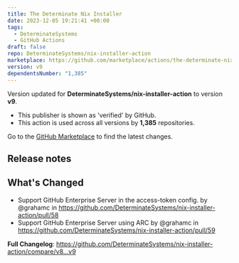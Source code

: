 ```yaml
---
title: The Determinate Nix Installer
date: 2023-12-05 19:21:41 +00:00
tags:
  - DeterminateSystems
  - GitHub Actions
draft: false
repo: DeterminateSystems/nix-installer-action
marketplace: https://github.com/marketplace/actions/the-determinate-nix-installer
version: v9
dependentsNumber: "1,385"
---
```



Version updated for **DeterminateSystems/nix-installer-action** to version **v9**.
- This publisher is shown as 'verified' by GitHub.
- This action is used across all versions by **1,385** repositories.

Go to the [GitHub Marketplace](https://github.com/marketplace/actions/the-determinate-nix-installer) to find the latest changes.

## Release notes

## What's Changed
* Support GitHub Enterprise Server in the access-token config. by @grahamc in https://github.com/DeterminateSystems/nix-installer-action/pull/58
* Support GitHub Enterprise Server using ARC by @grahamc in https://github.com/DeterminateSystems/nix-installer-action/pull/59


**Full Changelog**: https://github.com/DeterminateSystems/nix-installer-action/compare/v8...v9
